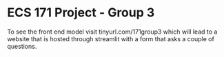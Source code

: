 # ECS 171 Project - Group 3

To see the front end model visit tinyurl.com/171group3 which will lead to a website that is hosted through streamlit with a form that asks a couple of questions.
